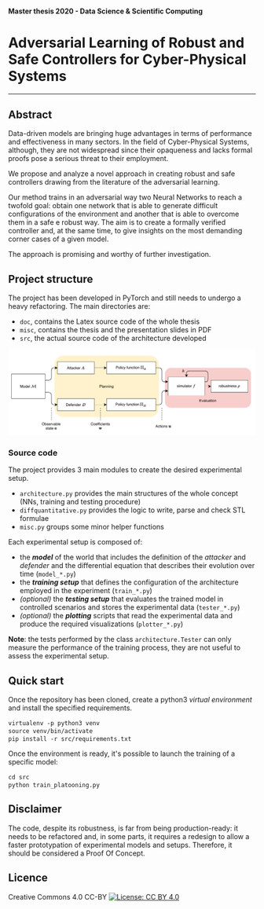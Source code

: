 #### Master thesis 2020 - Data Science & Scientific Computing
# Adversarial Learning of Robust and Safe Controllers for Cyber-Physical Systems 

---

## Abstract
Data-driven models are bringing huge advantages in terms of performance and effectiveness in many sectors.
In the field of Cyber-Physical Systems, although, they are not widespread since their opaqueness and lacks formal proofs pose a serious threat to their employment.

We propose and analyze a novel approach in creating robust and safe controllers drawing from the literature of the adversarial learning.

Our method trains in an adversarial way two Neural Networks to reach a twofold goal:
obtain one network that is able to generate difficult configurations of the environment and another that is able to overcome them in a safe e robust way.
The aim is to create a formally verified controller and, at the same time, to give insights on the most demanding corner cases of a given model.

The approach is promising and worthy of further investigation.

## Project structure
The project has been developed in PyTorch and still needs to undergo a heavy refactoring.
The main directories are:
- `doc`, contains the Latex source code of the whole thesis
- `misc`, contains the thesis and the presentation slides in PDF
- `src`, the actual source code of the architecture developed

![Architecture](doc/img/3_1_architecture.png?raw=true)

### Source code
The project provides 3 main modules to create the desired experimental setup.
- `architecture.py` provides the main structures of the whole concept (NNs, training and testing procedure)
- `diffquantitative.py` provides the logic to write, parse and check STL formulae
- `misc.py` groups some minor helper functions

Each experimental setup is composed of:
- the _**model**_ of the world that includes the definition of the _attacker_ and _defender_ and the differential equation that describes their evolution over time (`model_*.py`)
- the _**training setup**_ that defines the configuration of the architecture employed in the experiment (`train_*.py`)
- _(optional)_ the _**testing setup**_ that evaluates the trained model in controlled scenarios and stores the experimental data (`tester_*.py`)
- _(optional)_ the _**plotting**_ scripts that read the experimental data and produce the required visualizations (`plotter_*.py`)

**Note**: the tests performed by the class `architecture.Tester` can only measure the performance of the training process, they are not useful to assess the experimental setup.

## Quick start
Once the repository has been cloned, create a python3 _virtual environment_ and install the specified requirements.
```
virtualenv -p python3 venv
source venv/bin/activate
pip install -r src/requirements.txt
```
Once the environment is ready, it's possible to launch the training of a specific model:
```
cd src
python train_platooning.py
```


## Disclaimer
The code, despite its robustness, is far from being production-ready: it needs to be refactored and, in some parts, it requires a redesign to allow a faster prototypation of experimental models and setups. Therefore, it should be considered a Proof Of Concept.

## Licence
Creative Commons 4.0 CC-BY
[![License: CC BY 4.0](https://licensebuttons.net/l/by/4.0/80x15.png)](https://creativecommons.org/licenses/by/4.0/)
